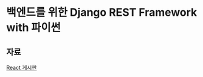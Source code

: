 # 백엔드를 위한 Django REST Framework with 파이썬

## 자료

[React 게시판](https://github.com/TaeBbong/React-Board)
